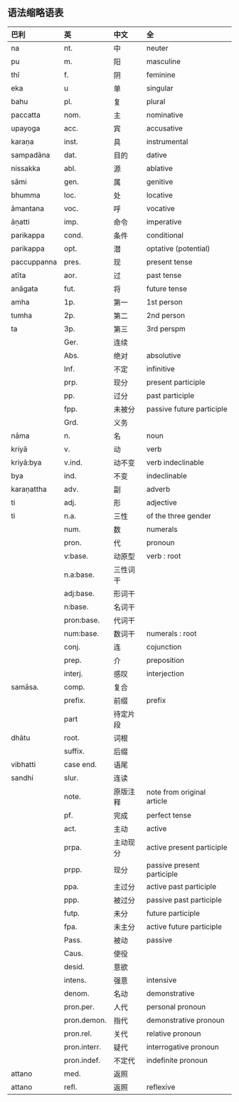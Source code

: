 ## 语法缩略语表

| 巴利        | 英           | 中文     | 全                          |
| :---------- | :----------- | :------- | :-------------------------- |
| na          | nt.          | 中       | neuter                      |
| pu          | m.           | 阳       | masculine                   |
| thī         | f.           | 阴       | feminine                    |
| eka         | u            | 单       | singular                    |
| bahu        | pl.          | 复       | plural                      |
| paccatta    | nom.         | 主       | nominative                  |
| upayoga     | acc.         | 宾       | accusative                  |
| karaṇa      | inst.        | 具       | instrumental                |
| sampadāna   | dat.         | 目的     | dative                      |
| nissakka    | abl.         | 源       | ablative                    |
| sāmi        | gen.         | 属       | genitive                    |
| bhumma      | loc.         | 处       | locative                    |
| āmantana    | voc.         | 呼       | vocative                    |
| āṇatti      | imp.         | 命令     | imperative                  |
| parikappa   | cond.        | 条件     | conditional                 |
| parikappa   | opt.         | 潜       | optative (potential)        |
| paccuppanna | pres.        | 现       | present tense               |
| atīta       | aor.         | 过       | past tense                  |
| anāgata     | fut.         | 将       | future tense                |
| amha        | 1p.          | 第一     | 1st person                  |
| tumha       | 2p.          | 第二     | 2nd person                  |
| ta          | 3p.          | 第三     | 3rd perspm                  |
|             | Ger.         | 连续     |                             |
|             | Abs.         | 绝对     | absolutive                  |
|             | Inf.         | 不定     | infinitive                  |
|             | prp.         | 现分     | present participle          |
|             | pp.          | 过分     | past participle             |
|             | fpp.         | 未被分   | passive future participle   |
|             | Grd.         | 义务     |                             |
| nāma        | n.           | 名       | noun                        |
| kriyā       | v.           | 动       | verb                        |
| kriyā:bya   | v.ind.       | 动不变   | verb indeclinable           |
| bya         | ind.         | 不变     | indeclinable                |
| karaṇattha  | adv.         | 副       | adverb                      |
| ti          | adj.         | 形       | adjective                   |
| ti          | n.a.         | 三性     | of the three gender         |
|             | num.         | 数       | numerals                    |
|             | pron.        | 代       | pronoun                     |
|             | v:base.      | 动原型   | verb : root                 |
|             | n.a:base.    | 三性词干 |                             |
|             | adj:base.    | 形词干   |                             |
|             | n:base.      | 名词干   |                             |
|             | pron:base.   | 代词干   |                             |
|             | num:base.    | 数词干   | numerals : root             |
|             | conj.        | 连       | cojunction                  |
|             | prep.        | 介       | preposition                 |
|             | interj.      | 感叹     | interjection                |
| samāsa.     | comp.        | 复合     |                             |
|             | prefix.      | 前缀     | prefix                      |
|             | part         | 待定片段 |                             |
| dhātu       | root.        | 词根     |                             |
|             | suffix.      | 后缀     |                             |
| vibhatti    | case end.    | 语尾     |                             |
| sandhi      | slur.        | 连读     |                             |
|             | note.        | 原版注释 | note from original article  |
|             | pf.          | 完成     | perfect tense               |
|             | act.         | 主动     | active                      |
|             | prpa.        | 主动现分 | active present participle   |
|             | prpp.        | 现分     | passive  present participle |
|             | ppa.         | 主过分   | active past participle      |
|             | ppp.         | 被过分   | passive  past participle    |
|             | futp.        | 未分     | future participle           |
|             | fpa.         | 未主分   | active future participle    |
|             | Pass.        | 被动     | passive                     |
|             | Caus.        | 使役     |                             |
|             | desid.       | 意欲     |                             |
|             | intens.      | 强意     | intensive                   |
|             | denom.       | 名动     | demonstrative               |
|             | pron.per.    | 人代     | personal pronoun            |
|             | pron.demon.  | 指代     | demonstrative pronoun       |
|             | pron.rel.    | 关代     | relative pronoun            |
|             | pron.interr. | 疑代     | interrogative pronoun       |
|             | pron.indef.  | 不定代   | indefinite pronoun          |
| attano      | med.         | 返照     |                             |
| attano      | refl.        | 返照     | reflexive                   |